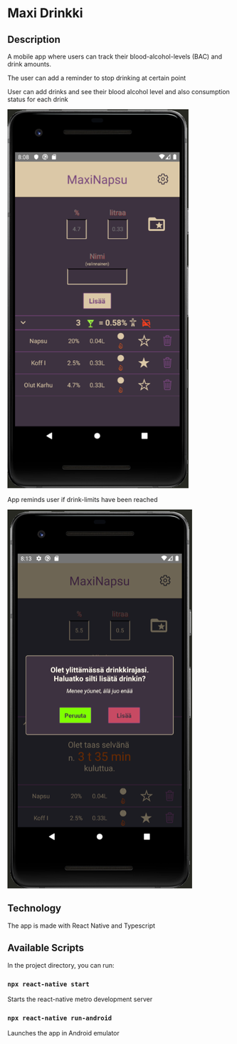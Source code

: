 <h1>Maxi Drinkki</h1>

<h2>Description</h2>
<p>A mobile app where users can track their blood-alcohol-levels (BAC) and drink amounts. </p>
<p>The user can add a reminder to stop drinking at certain point</p>

<p>User can add drinks and see their blood alcohol level and also consumption status for each drink</P>
<img src="drinkkilaskuriFrontEnd\src\images\MaxiNapsu_AppInUse_DrinksAdded.png" alt="habit-more-info" height="850px" />
<br />
<p>App reminds user if drink-limits have been reached</p>
<img src="drinkkilaskuriFrontEnd\src\images\MaxiNapsu_AppInUse_DrinkAddCheck.png" alt="sign-up"  height="850px" />
<br />

<h2>Technology</h2>
<p>The app is made with React Native and Typescript</p>

## Available Scripts

In the project directory, you can run:

### `npx react-native start`

Starts the react-native metro development server

### `npx react-native run-android`

Launches the app in Android emulator
